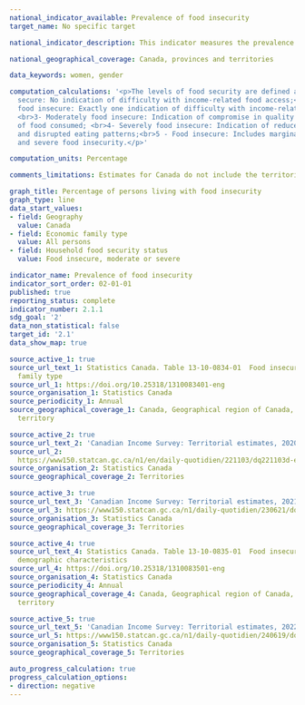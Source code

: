 ```yaml
---
national_indicator_available: Prevalence of food insecurity
target_name: No specific target

national_indicator_description: This indicator measures the prevalence of moderate and severe food insecurity.

national_geographical_coverage: Canada, provinces and territories

data_keywords: women, gender

computation_calculations: '<p>The levels of food security are defined as: <br>1- Food
  secure: No indication of difficulty with income-related food access;<br>2- Marginally
  food insecure: Exactly one indication of difficulty with income-related food access;
  <br>3- Moderately food insecure: Indication of compromise in quality and/or quantity
  of food consumed; <br>4- Severely food insecure: Indication of reduced food intake
  and disrupted eating patterns;<br>5 - Food insecure: Includes marginal, moderate
  and severe food insecurity.</p>'

computation_units: Percentage

comments_limitations: Estimates for Canada do not include the territories.

graph_title: Percentage of persons living with food insecurity
graph_type: line
data_start_values:
- field: Geography
  value: Canada
- field: Economic family type
  value: All persons
- field: Household food security status
  value: Food insecure, moderate or severe

indicator_name: Prevalence of food insecurity
indicator_sort_order: 02-01-01
published: true
reporting_status: complete
indicator_number: 2.1.1
sdg_goal: '2'
data_non_statistical: false
target_id: '2.1'
data_show_map: true

source_active_1: true
source_url_text_1: Statistics Canada. Table 13-10-0834-01  Food insecurity by economic
  family type
source_url_1: https://doi.org/10.25318/1310083401-eng
source_organisation_1: Statistics Canada
source_periodicity_1: Annual
source_geographical_coverage_1: Canada, Geographical region of Canada, Province or
  territory

source_active_2: true
source_url_text_2: 'Canadian Income Survey: Territorial estimates, 2020'
source_url_2: 
  https://www150.statcan.gc.ca/n1/en/daily-quotidien/221103/dq221103d-eng.pdf?st=-1WriuZ8
source_organisation_2: Statistics Canada
source_geographical_coverage_2: Territories

source_active_3: true
source_url_text_3: 'Canadian Income Survey: Territorial estimates, 2021'
source_url_3: https://www150.statcan.gc.ca/n1/daily-quotidien/230621/dq230621c-eng.htm
source_organisation_3: Statistics Canada
source_geographical_coverage_3: Territories

source_active_4: true
source_url_text_4: Statistics Canada. Table 13-10-0835-01  Food insecurity by selected
  demographic characteristics
source_url_4: https://doi.org/10.25318/1310083501-eng
source_organisation_4: Statistics Canada
source_periodicity_4: Annual
source_geographical_coverage_4: Canada, Geographical region of Canada, Province or
  territory

source_active_5: true
source_url_text_5: 'Canadian Income Survey: Territorial estimates, 2022'
source_url_5: https://www150.statcan.gc.ca/n1/daily-quotidien/240619/dq240619d-eng.htm
source_organisation_5: Statistics Canada
source_geographical_coverage_5: Territories

auto_progress_calculation: true
progress_calculation_options:
- direction: negative
---
```

